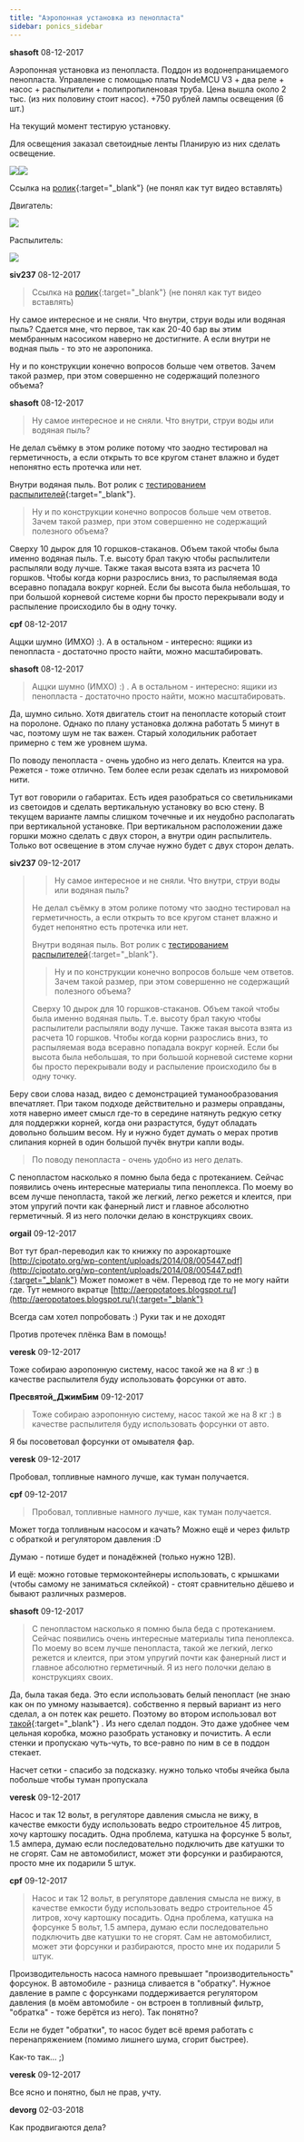 ```yaml
---
title: "Аэропонная установка из пенопласта"
sidebar: ponics_sidebar
---
```


**shasoft** 08-12-2017

Аэропонная установка из пенопласта. Поддон из водонепраницаемого пенопласта. Управление с помощью платы NodeMCU V3 + два реле + насос + распылители + полипропиленовая труба. Цена вышла около 2 тыс. (из них половину стоит насос). +750 рублей лампы освещения (6 шт.)

На текущий момент тестирую установку.

Для освещения заказал светоидные ленты Планирую из них сделать освещение. 

![](https://cdn1.savepice.ru/uploads/2017/12/8/6dfd170b9c76ca9f2962cd5cd171f6a3-full.jpg)![](https://cdn1.savepice.ru/uploads/2017/12/8/95c4f17825254bd79ec7e99671726dc4-full.jpg)

Ссылка на [ролик](https://www.youtube.com/watch?v=jwcb4fEMblQ){:target="_blank"} (не понял как тут видео вставлять)

Двигатель:

![](https://ae01.alicdn.com/kf/HTB1k3i0LXXXXXb1apXXq6xXFXXXp/DC-12-60-Micro.jpg_640x640.jpg)

Распылитель:

![](https://ae01.alicdn.com/kf/HTB1uR2.SpXXXXcvXFXXq6xXFXXXe/30.jpg)


**siv237** 08-12-2017

> Ссылка на [ролик](https://www.youtube.com/watch?v=jwcb4fEMblQ){:target="_blank"} (не понял как тут видео вставлять)

Ну самое интересное и не сняли. Что внутри, струи воды или водяная пыль? Сдается мне, что первое, так как 20-40 бар вы этим мембранным насосиком наверно не достигните. А если внутри не водная пыль - то это не аэропоника.

Ну и по конструкции конечно вопросов больше чем ответов. Зачем такой размер, при этом совершенно не содержащий полезного объема? 


**shasoft** 08-12-2017

> Ну самое интересное и не сняли. Что внутри, струи воды или водяная пыль?

Не делал съёмку в этом ролике потому что заодно тестировал на герметичность, а если открыть то все кругом станет влажно и будет непонятно есть протечка или нет.

Внутри водяная пыль. Вот ролик с [тестированием распылителей](https://www.youtube.com/watch?v=WKovAc2jM78){:target="_blank"}.

> Ну и по конструкции конечно вопросов больше чем ответов. Зачем такой размер, при этом совершенно не содержащий полезного объема?

Сверху 10 дырок для 10 горшков-стаканов. Объем такой чтобы была именно водяная пыль. Т.е. высоту брал такую чтобы распылители распыляли воду лучше. Также такая высота взята из расчета 10 горшков. Чтобы когда корни разрослись вниз, то распыляемая вода всеравно попадала вокруг корней. Если бы высота была небольшая, то при большой корневой системе корни бы просто перекрывали воду и распыление происходило бы в одну точку.


**cpf** 08-12-2017

Аццки шумно (ИМХО) :). А в остальном - интересно: ящики из пенопласта - достаточно просто найти, можно масштабировать.


**shasoft** 08-12-2017

> Аццки шумно (ИМХО) :) . А в остальном - интересно: ящики из пенопласта - достаточно просто найти, можно масштабировать.

Да, шумно сильно. Хотя двигатель стоит на пенопласте который стоит на поролоне. Однако по плану установка должна работать 5 минут в час, поэтому шум не так важен. Старый холодильник работает примерно с тем же уровнем шума.

По поводу пенопласта - очень удобно из него делать. Клеится на ура. Режется - тоже отлично. Тем более если резак сделать из нихромовой нити. 

Тут вот говорили о габаритах. Есть идея разобраться со светильниками из светоидов и сделать вертикальную установку во всю стену. В текущем варианте лампы слишком точечные и их неудобно располагать при вертикальной установке. При вертикальном расположении даже горшки можно сделать с двух сторон, а внутри один распылитель. Только вот освещение в этом случае нужно будет с двух сторон делать.


**siv237** 09-12-2017

> > Ну самое интересное и не сняли. Что внутри, струи воды или водяная пыль?
> 
> Не делал съёмку в этом ролике потому что заодно тестировал на герметичность, а если открыть то все кругом станет влажно и будет непонятно есть протечка или нет.
> 
> Внутри водяная пыль. Вот ролик с [тестированием распылителей](https://www.youtube.com/watch?v=WKovAc2jM78){:target="_blank"}.
> 
> 
> > Ну и по конструкции конечно вопросов больше чем ответов. Зачем такой размер, при этом совершенно не содержащий полезного объема?
> 
> 
> 
> Сверху 10 дырок для 10 горшков-стаканов. Объем такой чтобы была именно водяная пыль. Т.е. высоту брал такую чтобы распылители распыляли воду лучше. Также такая высота взята из расчета 10 горшков. Чтобы когда корни разрослись вниз, то распыляемая вода всеравно попадала вокруг корней. Если бы высота была небольшая, то при большой корневой системе корни бы просто перекрывали воду и распыление происходило бы в одну точку.

Беру свои слова назад, видео с демонстрацией туманообразования впечатляет. При таком подходе действительно и размеры оправданы, хотя наверно имеет смысл где-то в середине натянуть редкую сетку для поддержки корней, когда они разрастутся, будут обладать довольно большим весом. Ну и нужно будет думать о мерах против слипания корней в один большой пучёк внутри капли воды.

> По поводу пенопласта - очень удобно из него делать.

С пенопластом насколько я помню была беда с протеканием. Сейчас появились очень интересные материалы типа пеноплекса. По моему во всем лучше пенопласта, такой же легкий, легко режется и клеится, при этом упругий почти как фанерный лист и главное абсолютно герметичный. Я из него полочки делаю в конструкциях своих.


**orgail** 09-12-2017

Вот тут брал-переводил как то книжку по аэрокартошке [http://cipotato.org/wp-content/uploads/2014/08/005447.pdf](http://cipotato.org/wp-content/uploads/2014/08/005447.pdf){:target="_blank"} Может поможет в чём. Перевод где то не могу найти где. Тут немного вкратце [http://aeropotatoes.blogspot.ru/](http://aeropotatoes.blogspot.ru/){:target="_blank"}

Всегда сам хотел попробовать :) Руки так и не доходят

Против протечек плёнка Вам в помощь!


**veresk** 09-12-2017

Тоже собираю аэропонную систему, насос такой же на 8 кг :) в качестве распылителя буду использовать форсунки от авто.


**Пресвятой_ДжимБим** 09-12-2017

> Тоже собираю аэропонную систему, насос такой же на 8 кг :) в качестве распылителя буду использовать форсунки от авто.

Я бы посоветовал форсунки от омывателя фар.


**veresk** 09-12-2017

Пробовал, топливные намного лучше, как туман получается.


**cpf** 09-12-2017

> Пробовал, топливные намного лучше, как туман получается.

Может тогда топливным насосом и качать? Можно ещё и через фильтр с обраткой и регулятором давления :D

Думаю - потише будет и понадёжней (только нужно 12В).

И ещё: можно готовые термоконтейнеры использовать, с крышками (чтобы самому не заниматься склейкой) - стоят сравнительно дёшево и бывают различных размеров.


**shasoft** 09-12-2017

> С пенопластом насколько я помню была беда с протеканием. Сейчас появились очень интересные материалы типа пеноплекса. По моему во всем лучше пенопласта, такой же легкий, легко режется и клеится, при этом упругий почти как фанерный лист и главное абсолютно герметичный. Я из него полочки делаю в конструкциях своих.

Да, была такая беда. Это если использовать белый пенопласт (не знаю как он по умному называется). собственно я первый вариант из него сделал, а он потек как решето. Поэтому во втором использовал вот [такой](https://leroymerlin.ru/product/uteplitel-xps-20h585h1185-mm-18527142/){:target="_blank"} . Из него сделал поддон. Это даже удобнее чем цельная коробка, можно разобрать установку и почистить. А если стенки и пропускаю чуть-чуть, то все-равно по ним в се в поддон стекает.

Насчет сетки - спасибо за подсказку. нужно только чтобы ячейка была побольше чтобы туман пропускала


**veresk** 09-12-2017

Насос и так 12 вольт, в регуляторе давления смысла не вижу, в качестве емкости буду использовать ведро строительное 45 литров, хочу картошку посадить. Одна проблема, катушка на форсунке 5 вольт, 1.5 ампера, думаю если последовательно подключить две катушки то не сгорят. Сам не автомобилист, может эти форсунки и разбираются, просто мне их подарили 5 штук. 


**cpf** 09-12-2017

> Насос и так 12 вольт, в регуляторе давления смысла не вижу, в качестве емкости буду использовать ведро строительное 45 литров, хочу картошку посадить. Одна проблема, катушка на форсунке 5 вольт, 1.5 ампера, думаю если последовательно подключить две катушки то не сгорят. Сам не автомобилист, может эти форсунки и разбираются, просто мне их подарили 5 штук.

Производительность насоса намного превышает "производительность" форсунок. В автомобиле - разница сливается в "обратку". Нужное давление в рампе с форсунками поддерживается регулятором давления (в моём автомобиле - он встроен в топливный фильтр, "обратка" - тоже берётся из него). Так понятно?

Если не будет "обратки", то насос будет всё время работать с перенапряжением (помимо лишнего шума, сгорит быстрее).

Как-то так... ;)


**veresk** 09-12-2017

Все ясно и понятно, был не прав, учту.


**devorg** 02-03-2018

Как продвигаются дела?


